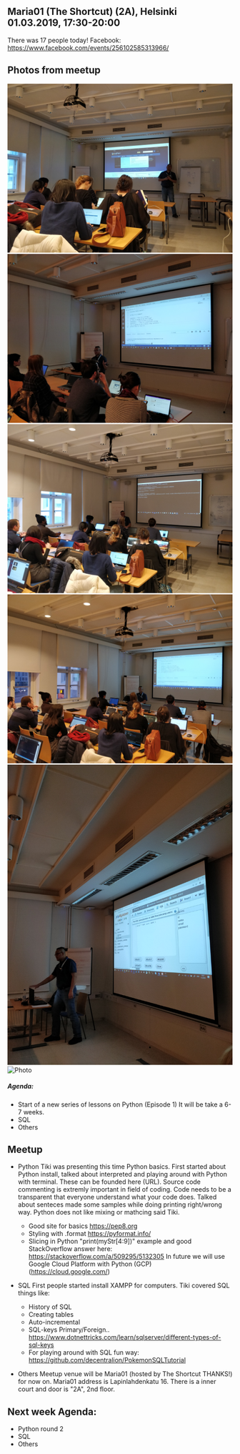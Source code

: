 ## Maria01 (The Shortcut) (2A), Helsinki 01.03.2019, 17:30-20:00
There was 17 people today!
Facebook: https://www.facebook.com/events/256102585313966/


## Photos from meetup
![Photo](/img/2019-03-01_1.jpg)
![Photo](/img/2019-03-01_2.jpg)
![Photo](/img/2019-03-01_3.jpg)
![Photo](/img/2019-03-01_4.jpg)
![Photo](/img/2019-03-01_5.jpg)
![Photo](/img/2019-03-01_6.jpg)


##### Agenda:
- Start of a new series of lessons on Python (Episode 1) It will be take a 6-7 weeks.
- SQL
- Others


## Meetup
* Python
    Tiki was presenting this time Python basics. First started about Python install, talked about interpreted and playing around with Python with terminal. These can be founded here (URL). Source code commenting is extremly important in field of coding. Code needs to be a transparent that everyone understand what your code does. Talked about senteces made some samples while doing printing right/wrong way. Python does not like mixing or mathcing said Tiki. 
    - Good site for basics https://pep8.org
    - Styling with .format https://pyformat.info/
    - Slicing in Python "print(myStr[4:9])" example and good StackOverflow answer here: https://stackoverflow.com/a/509295/5132305
    In future we will use Google Cloud Platform with Python (GCP) (https://cloud.google.com/)


* SQL
    First people started install XAMPP for computers. Tiki covered SQL things like:
    - History of SQL
    - Creating tables
    - Auto-incremental
    - SQL-keys Primary/Foreign..  https://www.dotnettricks.com/learn/sqlserver/different-types-of-sql-keys 
    - For playing around with SQL fun way: https://github.com/decentralion/PokemonSQLTutorial

* Others
    Meetup venue will be Maria01 (hosted by The Shortcut THANKS!) for now on. Maria01 address is Lapinlahdenkatu 16. There is a inner court and door is "2A", 2nd floor. 
    

## Next week Agenda:
- Python round 2
- SQL
- Others